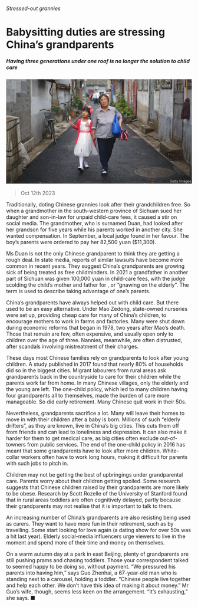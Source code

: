 ###### Stressed-out grannies

# Babysitting duties are stressing China’s grandparents 

##### Having three generations under one roof is no longer the solution to child care 

![image](images/20231014_CNP004.jpg) 

> Oct 12th 2023 

Traditionally, doting Chinese grannies look after their grandchildren free. So when a grandmother in the south-western province of Sichuan sued her daughter and son-in-law for unpaid child-care fees, it caused a stir on social media. The grandmother, who is surnamed Duan, had looked after her grandson for five years while his parents worked in another city. She wanted compensation. In September, a local judge found in her favour. The boy’s parents were ordered to pay her 82,500 yuan ($11,300). 

Ms Duan is not the only Chinese grandparent to think they are getting a rough deal. In state media, reports of similar lawsuits have become more common in recent years. They suggest China’s grandparents are growing sick of being treated as free childminders. In 2021 a grandfather in another part of Sichuan was given 100,000 yuan in child-care fees, with the judge scolding the child’s mother and father for , or “gnawing on the elderly”. The term is used to describe taking advantage of one’s parents. 

China’s grandparents have always helped out with child care. But there used to be an easy alternative. Under Mao Zedong, state-owned nurseries were set up, providing cheap care for many of China’s children, to encourage mothers to work in farms and factories. Many were shut down during economic reforms that began in 1978, two years after Mao’s death. Those that remain are few, often expensive, and usually open only to children over the age of three. Nannies, meanwhile, are often distrusted, after scandals involving mistreatment of their charges.

These days most Chinese families rely on grandparents to look after young children. A study published in 2017 found that nearly 80% of households did so in the biggest cities. Migrant labourers from rural areas ask grandparents back in the countryside to care for their children while the parents work far from home. In many Chinese villages, only the elderly and the young are left. The one-child policy, which led to many children having four grandparents all to themselves, made the burden of care more manageable. So did early retirement. Many Chinese quit work in their 50s.

Nevertheless, grandparents sacrifice a lot. Many will leave their homes to move in with their children after a baby is born. Millions of such “elderly drifters”, as they are known, live in China’s big cities. This cuts them off from friends and can lead to loneliness and depression. It can also make it harder for them to get medical care, as big cities often exclude out-of-towners from public services. The end of the one-child policy in 2016 has meant that some grandparents have to look after more children. White-collar workers often have to work long hours, making it difficult for parents with such jobs to pitch in. 

Children may not be getting the best of upbringings under grandparental care. Parents worry about their children getting spoiled. Some research suggests that Chinese children raised by their grandparents are more likely to be obese. Research by Scott Rozelle of the University of Stanford found that in rural areas toddlers are often cognitively delayed, partly because their grandparents may not realise that it is important to talk to them. 

An increasing number of China’s grandparents are also resisting being used as carers. They want to have more fun in their retirement, such as by travelling. Some start looking for love again (a dating show for over 50s was a hit last year). Elderly social-media influencers urge viewers to live in the moment and spend more of their time and money on themselves. 

On a warm autumn day at a park in east Beijing, plenty of grandparents are still pushing prams and chasing toddlers. Those your correspondent talked to seemed happy to be doing so, without payment. “We pressured his parents into having him,” says Guo Zhenhai, a 67-year-old man who is standing next to a carousel, holding a toddler. “Chinese people live together and help each other. We don’t have this idea of making it about money.” Mr Guo’s wife, though, seems less keen on the arrangement. “It’s exhausting,” she says. ■



